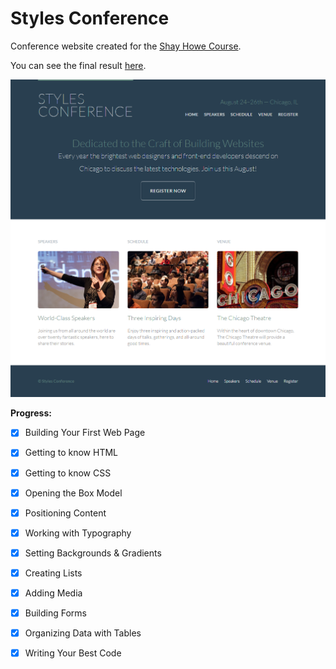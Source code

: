 # Styles Conference

Conference website created for the [Shay Howe Course](http://learn.shayhowe.com/html-css/).

You can see the final result [here](http://cauequeiroz.github.io/styles-conference/).

![screenshot](screenshot.png)

**Progress:**

- [x] Building Your First Web Page
- [x] Getting to know HTML
- [x] Getting to know CSS
- [x] Opening the Box Model
- [x] Positioning Content
- [x] Working with Typography
- [x] Setting Backgrounds & Gradients
- [x] Creating Lists
- [x] Adding Media
- [x] Building Forms
- [x] Organizing Data with Tables
- [x] Writing Your Best Code


